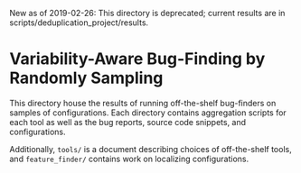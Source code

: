 New as of 2019-02-26: This directory is deprecated; current results are in scripts/deduplication_project/results.

# Variability-Aware Bug-Finding by Randomly Sampling

This directory house the results of running off-the-shelf bug-finders
on samples of configurations.  Each directory contains aggregation
scripts for each tool as well as the bug reports, source code
snippets, and configurations.

Additionally, `tools/` is a document describing choices of off-the-shelf tools, and `feature_finder/` contains work on localizing
configurations.
